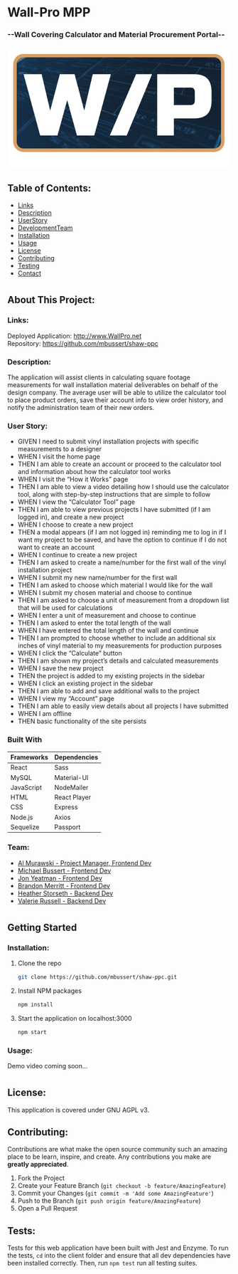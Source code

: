 # Wall-Pro MPP
### --Wall Covering Calculator and Material Procurement Portal--
![shaw-ppc](./client/src/assets/img/wp-logo-bg.png)

## Table of Contents:

- [Links](#links)
- [Description](#description)
- [UserStory](#userstory)
- [DevelopmentTeam](#team)
- [Installation](#installation)
- [Usage](#usage)
- [License](#license)
- [Contributing](#contributing)
- [Testing](#tests)
- [Contact](#contact)

#

## About This Project:

### Links:

Deployed Application: http://www.WallPro.net  
Repository: https://github.com/mbussert/shaw-ppc

### Description:

The application will assist clients in calculating square footage measurements for wall installation material deliverables on behalf of the design company. The average user will be able to utilize the calculator tool to place product orders, save their account info to view order history, and notify the administration team of their new orders.

### User Story:

* GIVEN I need to submit vinyl installation projects with specific measurements to a designer
* WHEN I visit the home page
* THEN I am able to create an account or proceed to the calculator tool and information about how the calculator tool works
* WHEN I visit the “How it Works” page
* THEN I am able to view a video detailing how I should use the calculator tool, along with step-by-step instructions that are simple to follow
* WHEN I view the “Calculator Tool” page
* THEN I am able to view previous projects I have submitted (if I am logged in), and create a new project
* WHEN I choose to create a new project
* THEN a modal appears (if I am not logged in) reminding me to log in if I want my project to be saved, and have the option to continue if I do not want to create an account
* WHEN I continue to create a new project
* THEN I am asked to create a name/number for the first wall of the vinyl installation project
* WHEN I submit my new name/number for the first wall
* THEN I am asked to choose which material I would like for the wall
* WHEN I submit my chosen material and choose to continue
* THEN I am asked to choose a unit of measurement from a dropdown list that will be used for calculations
* WHEN I enter a unit of measurement and choose to continue
* THEN I am asked to enter the total length of the wall
* WHEN I have entered the total length of the wall and continue
* THEN I am prompted to choose whether to include an additional six inches of vinyl material to my measurements for production purposes
* WHEN I click the “Calculate” button
* THEN I am shown my project’s details and calculated measurements
* WHEN I save the new project
* THEN the project is added to my existing projects in the sidebar
* WHEN I click an existing project in the sidebar
* THEN I am able to add and save additional walls to the project
* WHEN I view my “Account” page
* THEN I am able to easily view details about all projects I have submitted
* WHEN I am offline
* THEN basic functionality of the site persists

### Built With

Frameworks | Dependencies
----------- | ------------
React      | Sass
MySQL      | Material-UI
JavaScript | NodeMailer
HTML      | React Player
CSS  | Express
Node.js  | Axios
Sequelize | Passport




### Team:

- [Al Murawski - Project Manager, Frontend Dev](https://github.com/almurawski15)
- [Michael Bussert - Frontend Dev](https://github.com/mbussert)
- [Jon Yeatman - Frontend Dev](https://github.com/Yeatman51)
- [Brandon Merritt - Frontend Dev](https://github.com/CrispyCoder817)
- [Heather Storseth - Backend Dev](https://github.com/hstor3)
- [Valerie Russell - Backend Dev](https://github.com/vruss14)

#

## Getting Started

### Installation:

1. Clone the repo
   ```sh
   git clone https://github.com/mbussert/shaw-ppc.git
   ```
2. Install NPM packages
   ```sh
   npm install
   ```
3. Start the application on localhost:3000
   ```sh
   npm start
   ```

### Usage:

Demo video coming soon...

#


## License:

This application is covered under GNU AGPL v3.

## Contributing:

Contributions are what make the open source community such an amazing place to be learn, inspire, and create. Any contributions you make are **greatly appreciated**.

1. Fork the Project
2. Create your Feature Branch (`git checkout -b feature/AmazingFeature`)
3. Commit your Changes (`git commit -m 'Add some AmazingFeature'`)
4. Push to the Branch (`git push origin feature/AmazingFeature`)
5. Open a Pull Request

## Tests:

Tests for this web application have been built with Jest and Enzyme. To run the tests, ```cd``` into the client folder and ensure that all dev dependencies have been installed correctly. Then, run ```npm test``` run all testing suites.
